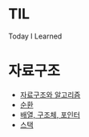 # TIL
Today I Learned

# 자료구조

- [자료구조와 알고리즘](https://github.com/kimseungbin/TIL/tree/master/DataStructure/CH01)
- [순환](https://github.com/kimseungbin/TIL/tree/master/DataStructure/CH02)
- [배열, 구조체, 포인터](https://github.com/kimseungbin/TIL/tree/master/DataStructure/CH03)
- [스택](https://github.com/kimseungbin/TIL/tree/master/DataStructure/CH04)